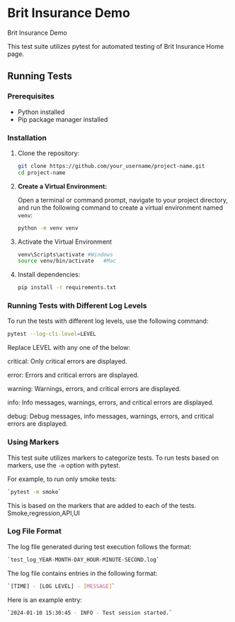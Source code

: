 # Brit Insurance Demo
Brit Insurance Demo

This test suite utilizes pytest for automated testing of Brit Insurance Home page.

## Running Tests

### Prerequisites

- Python installed
- Pip package manager installed

### Installation

1. Clone the repository:

    ```bash
    git clone https://github.com/your_username/project-name.git
    cd project-name
    ```

2. **Create a Virtual Environment:**

   Open a terminal or command prompt, navigate to your project directory, and run the following command to create a virtual environment named `venv`:

   ```bash
   python -m venv venv

3. Activate the Virtual Environment

   ```bash
   venv\Scripts\activate #Windows
   source venv/bin/activate   #Mac

4. Install dependencies:

    ```bash
    pip install -r requirements.txt
    ```

### Running Tests with Different Log Levels

To run the tests with different log levels, use the following command:

```bash
pytest --log-cli-level=LEVEL
```
Replace LEVEL with any one of the below:

critical: Only critical errors are displayed.

error: Errors and critical errors are displayed.

warning: Warnings, errors, and critical errors are displayed.

info: Info messages, warnings, errors, and critical errors are displayed.

debug: Debug messages, info messages, warnings, errors, and critical errors are displayed.

### Using Markers

This test suite utilizes markers to categorize tests. To run tests based on markers, use the `-m` option with pytest.

For example, to run only smoke tests:

```bash
`pytest -m smoke`
```

This is based on the markers that are added to each of the tests. Smoke,regression,API,UI

### Log File Format

The log file generated during test execution follows the format:

```bash
`test_log_YEAR-MONTH-DAY_HOUR-MINUTE-SECOND.log`
```

The log file contains entries in the following format:

```bash
`[TIME] - [LOG LEVEL] - [MESSAGE]`
```

Here is an example entry:

```bash
`2024-01-10 15:30:45 - INFO - Test session started.`
```